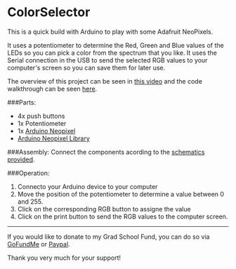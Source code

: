 # ColorSelector
This is a quick build with Arduino to play with some Adafruit NeoPixels.

It uses a potentiometer to determine the Red, Green and Blue values of the LEDs so you can pick a color from the spectrum that you like. It uses the Serial connection in the USB to send the selected RGB values to your computer's screen so you can save them for later use.

The overview of this project can be seen in [this video](http://bit.ly/2dqAwrm) and the code walkthrough can be seen [here](http://bit.ly/2dr1Iuk).

###Parts:
* 4x push buttons
* 1x Potentiometer
* 1x [Arduino Neopixel](https://www.adafruit.com/products/1260)
* [Arduino Neopixel Library](https://github.com/adafruit/Adafruit_NeoPixel)

###Assembly:
Connect the components acording to the [schematics provided](../master/Schematics.png).

###Operation:
1. Connecto your Arduino device to your computer
2. Move the position of the potentiometer to determine a value between 0 and 255.
3. Click on the corresponding RGB button to assigne the value
4. Click on the print button to send the RGB values to the computer screen.

----------
If you would like to donate to my Grad School Fund, you can do so via [GoFundMe](http://bit.ly/2dqhotO) or [Paypal](http://bit.ly/2d2jKQU).

Thank you very much for your support!
